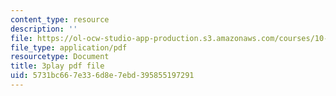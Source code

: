 ```yaml
---
content_type: resource
description: ''
file: https://ol-ocw-studio-app-production.s3.amazonaws.com/courses/10-34-numerical-methods-applied-to-chemical-engineering-fall-2015/5731bc667e336d8e7ebd395855197291_SejxqXAlSec.pdf
file_type: application/pdf
resourcetype: Document
title: 3play pdf file
uid: 5731bc66-7e33-6d8e-7ebd-395855197291
---
```


